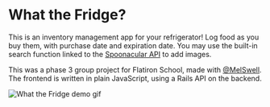 # What the Fridge?
This is an inventory management app for your refrigerator! Log food as you buy them, with purchase date and expiration date. You may use the built-in search function linked to the [Spoonacular API](https://spoonacular.com/food-api) to add images. 

This was a phase 3 group project for Flatiron School, made with [@MelSwell](https://github.com/MelSwell). The frontend is written in plain JavaScript, using a Rails API on the backend.

![What the Fridge demo gif](https://github.com/DianaLiao/what-the-fridge-frontend/blob/main/public/wtfdemo.gif?raw=true)

